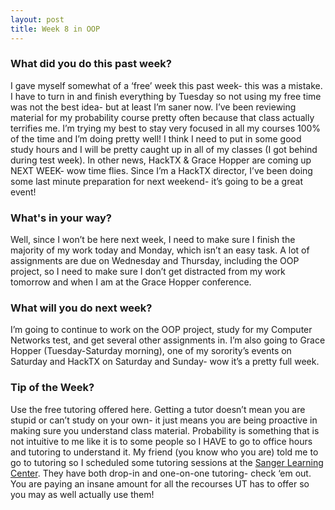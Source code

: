 ```yaml
---
layout: post
title: Week 8 in OOP
---
```


### What did you do this past week?
I gave myself somewhat of a ‘free’ week this past week- this was a mistake. I have to turn in and finish everything by Tuesday so not using my free time was not the best idea- but at least I’m saner now. I’ve been reviewing material for my probability course pretty often because that class actually terrifies me. I’m trying my best to stay very focused in all my courses 100% of the time and I’m doing pretty well! I think I need to put in some good study hours and I will be pretty caught up in all of my classes (I got behind during test week). In other news, HackTX & Grace Hopper are coming up NEXT WEEK- wow time flies. Since I’m a HackTX director, I’ve been doing some last minute preparation for next weekend- it’s going to be a great event!

### What's in your way?
Well, since I won’t be here next week, I need to make sure I finish the majority of my work today and Monday, which isn’t an easy task. A lot of assignments are due on Wednesday and Thursday, including the OOP project, so I need to make sure I don’t get distracted from my work tomorrow and when I am at the Grace Hopper conference. 

### What will you do next week?
I’m going to continue to work on the OOP project, study for my Computer Networks test, and get several other assignments in. I’m also going to Grace Hopper (Tuesday-Saturday morning), one of my sorority’s events on Saturday and HackTX on Saturday and Sunday- wow it’s a pretty full week. 

### Tip of the Week?
Use the free tutoring offered here. Getting a tutor doesn’t mean you are stupid or can’t study on your own- it just means you are being proactive in making sure you understand class material. Probability is something that is not intuitive to me like it is to some people so I HAVE to go to office hours and tutoring to understand it. My friend (you know who you are) told me to go to tutoring so I scheduled some tutoring sessions at the [Sanger Learning Center]( https://ugs.utexas.edu/slc). They have both drop-in and one-on-one tutoring- check ‘em out. You are paying an insane amount for all the recourses UT has to offer so you may as well actually use them!
